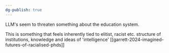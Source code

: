 ```yaml
---
dg-publish: true
---
```

LLM's seem to threaten something about the education system. 

This is something that feels inherently tied to elitist, racist etc. structure of institutions, knowledge and ideas of 'intelligence' 
[[garrett-2024-imagined-futures-of-racialised-phds]]
